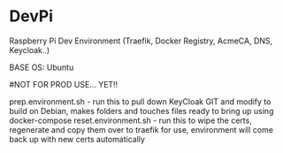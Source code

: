 # DevPi
Raspberry Pi Dev Environment (Traefik, Docker Registry, AcmeCA, DNS, Keycloak..) 

BASE OS: Ubuntu

#NOT FOR PROD USE... YET!!



prep.environment.sh  - run this to pull down KeyCloak GIT and modify to build on Debian, makes folders and touches files ready to bring up using docker-compose
reset.environment.sh - run this to wipe the certs, regenerate and copy them over to traefik for use, environment will come back up with new certs automatically
